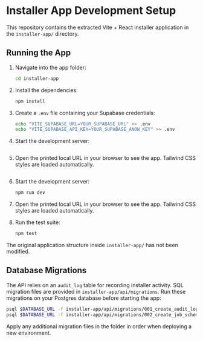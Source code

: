 # Installer App Development Setup

This repository contains the extracted Vite + React installer application in the `installer-app/` directory.

## Running the App

1. Navigate into the app folder:
   ```bash
   cd installer-app
   ```
2. Install the dependencies:
   ```bash
   npm install
   ```
3. Create a `.env` file containing your Supabase credentials:
   ```bash
   echo "VITE_SUPABASE_URL=YOUR_SUPABASE_URL" >> .env
   echo "VITE_SUPABASE_API_KEY=YOUR_SUPABASE_ANON_KEY" >> .env
   ```
4. Start the development server:

   ```bash

   ```

5. Open the printed local URL in your browser to see the app. Tailwind CSS styles are loaded automatically.

   ```

   ```

6. Start the development server:
   ```bash
   npm run dev
   ```
7. Open the printed local URL in your browser to see the app. Tailwind CSS styles are loaded automatically.

8. Run the test suite:
   ```bash
   npm test
   ```

The original application structure inside `installer-app/` has not been modified.

## Database Migrations

The API relies on an `audit_log` table for recording installer activity. SQL
migration files are provided in `installer-app/api/migrations`. Run these
migrations on your Postgres database before starting the app:

```bash
psql $DATABASE_URL -f installer-app/api/migrations/001_create_audit_log.sql
psql $DATABASE_URL -f installer-app/api/migrations/002_create_job_schema.sql
```

Apply any additional migration files in the folder in order when deploying a new
environment.

